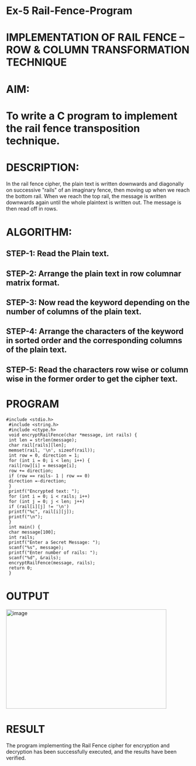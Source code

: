# Ex-5 Rail-Fence-Program

# IMPLEMENTATION OF RAIL FENCE – ROW & COLUMN TRANSFORMATION TECHNIQUE

# AIM:

# To write a C program to implement the rail fence transposition technique.

# DESCRIPTION:

In the rail fence cipher, the plain text is written downwards and diagonally on successive "rails" of an imaginary fence, then moving up when we reach the bottom rail. When we reach the top rail, the message is written downwards again until the whole plaintext is written out. The message is then read off in rows.

# ALGORITHM:

## STEP-1: Read the Plain text.
## STEP-2: Arrange the plain text in row columnar matrix format.
## STEP-3: Now read the keyword depending on the number of columns of the plain text.
## STEP-4: Arrange the characters of the keyword in sorted order and the corresponding columns of the plain text.
## STEP-5: Read the characters row wise or column wise in the former order to get the cipher text.

# PROGRAM
~~~
#include <stdio.h>
 #include <string.h>
 #include <ctype.h>
 void encryptRailFence(char *message, int rails) {
 int len = strlen(message);
 char rail[rails][len];
 memset(rail, '\n', sizeof(rail));
 int row = 0, direction = 1;
 for (int i = 0; i < len; i++) {
 rail[row][i] = message[i];
 row += direction;
 if (row == rails- 1 | row == 0)
 direction =-direction;
 }
 printf("Encrypted text: ");
 for (int i = 0; i < rails; i++)
 for (int j = 0; j < len; j++)
 if (rail[i][j] != '\n')
 printf("%c", rail[i][j]);
 printf("\n");
 }
 int main() {
 char message[100];
 int rails;
 printf("Enter a Secret Message: ");
 scanf("%s", message);
 printf("Enter number of rails: ");
 scanf("%d", &rails);
 encryptRailFence(message, rails);
 return 0;
 }
~~~~


# OUTPUT
<img width="438" height="272" alt="image" src="https://github.com/user-attachments/assets/a11bef84-902e-4285-b239-3a74da143a85" />




# RESULT
The program implementing the Rail Fence cipher for encryption and decryption has been 
successfully executed, and the results have been verified.

